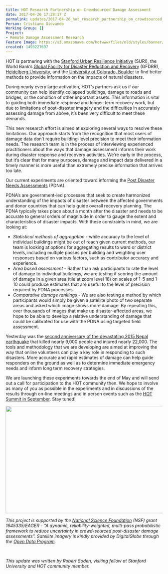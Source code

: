 ```yaml
---
title: HOT Research Partnership on Crowdsourced Damage Assessment
date: 2017-04-26 17:28:17 Z
permalink: updates/2017-04-26_hot_research_partnership_on_crowdsourced_damage_assessment
Person: Cristiano Giovando
Working Group: []
Project:
- Remote Damage Assessment Research
Feature Image: https://s3.amazonaws.com/hotwww/files/old/styles/banner/public/S_header.jpg
created: 1493227697
---
```


<p>HOT is partnering with the <a href="http://urbanresilience.stanford.edu/" target="_blank">Stanford Urban Resilience Initiative</a> (SURI), the World Bank’s <a href="https://www.gfdrr.org" target="_blank">Global Facility for Disaster Reduction and Recovery</a> (GFDRR), <a href="http://www.geog.uni-heidelberg.de/gis/index_en.html" target="_blank">Heidelberg University</a>, and the <a href="http://epic.cs.colorado.edu/" target="_blank">University of Colorado, Boulder</a> to find better methods to provide information on the impacts of natural disasters.</p><p><!--break--></p><p>During nearly every large activation, HOT’s partners ask us if our community can help identify collapsed buildings, damage to roads and bridges, or the condition of other important assets. This information is vital to guiding both immediate response and longer-term recovery work, but due to limitations of post-disaster imagery and the difficulties in accurately assessing damage from above, it’s been very difficult to meet these demands.</p><p>This new research effort is aimed at exploring several ways to resolve these limitations. Our approach starts from the recognition that most users of damage data don’t require building-level precision to meet their information needs. The research team is in the process of interviewing experienced practitioners about the ways that damage assessment informs their work during disaster response and recovery activities. We’re early in the process, but it’s clear that for many purposes, damage and impact data delivered in a timely manner is more useful than extremely precise information that arrives too late.</p><p>Our current experiments are oriented toward informing the <a href="https://www.gfdrr.org/post-disaster-needs-assessments" target="_blank">Post Disaster Needs Assessments</a> (PDNA).</p><p>PDNA’s are government-led processes that seek to create harmonized understanding of the impacts of disaster between the affected governments and donor countries that can help guide overall recovery planning. The PDNA typically takes place about a month after the disaster and needs to be accurate to general orders of magnitude in order to gauge the extent and characteristics of disaster impacts. With these constraints in mind, we are looking at:</p><ul><li><em>Statistical methods of aggregation</em> - while accuracy to the level of individual buildings might be out of reach given current methods, our team is looking at options for aggregating results to ward or district levels, including multiple passes per building and weighting user responses based on various factors, such as contributor accuracy and experience.</li><li><em>Area based assessment</em> - Rather than ask participants to rate the level of damage to individual buildings, we are testing if scoring the amount of damage in a given area (tile at zoom level 18) on scales of 1-5 and 1-10 could produce estimates that are useful to the level of precision required by PDNA processes.</li><li><em>Comparative damage rankings</em> - We are also testing a method by which participants would simply be given a satellite photo of two separate areas and asked which image shows more damage. By repeating this, over thousands of images that make up disaster-affected areas, we hope to be able to develop a relative understanding of damage that could be calibrated for use with the PDNA using targeted field assessment.</li></ul><p>Yesterday was the <a href="https://www.hotosm.org/updates/2015-04-25_strong_earthquake_in_nepal_hot_activates_report_1" target="_blank">second anniversary of the devastating 2015 Nepal earthquake</a> that killed nearly 9,000 people and injured nearly 22,000. The tools and methodology that we are developing are aimed at improving the way that online volunteers can play a key role in responding to such disasters. More accurate and rapid estimates of damage can help guide responders on the ground as well as to determine immediate emergency needs and inform long term recovery strategies.</p><p>We are launching these experiments towards the end of May and will send out a call for participation to the HOT community then. We hope to involve as many of you as possible in the experiments and in discussions of the results through on-line meetings and in person events such as the <a href="http://summit.hotosm.org/" target="_blank">HOT Summit in September</a>. Stay tuned!</p><p><img src="https://s3.amazonaws.com/hotwww/files/old/Gruppo.jpg" alt="" style="width:640px;height:344px"></p><p><em>This project is supported by the <a href="https://nsf.gov/index.jsp" target="_blank">National Science Foundation</a> (NSF) grant 1645335/EAGER - “A dynamic, reliability-weighted, multi-pass probabilistic framework to reduce uncertainty in crowd-sourced post-disaster damage assessments”. Satellite imagery is kindly provided by DigitalGlobe through the <a href="https://www.digitalglobe.com/opendata" target="_blank">Open Data Program</a>.</em></p><p>&nbsp;</p><p><em>This update was written by Robert Soden, visiting fellow at Stanford University and HOT community member.</em></p>

